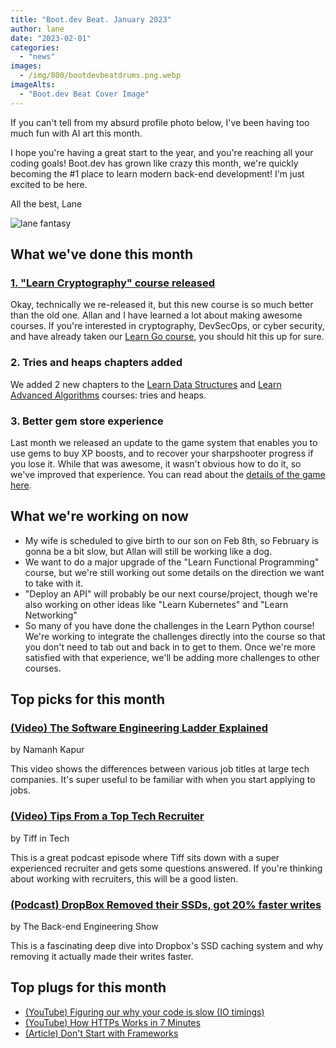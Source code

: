 ```yaml
---
title: "Boot.dev Beat. January 2023"
author: lane
date: "2023-02-01"
categories:
  - "news"
images:
  - /img/800/bootdevbeatdrums.png.webp
imageAlts:
  - "Boot.dev Beat Cover Image"
---
```


If you can't tell from my absurd profile photo below, I've been having too much fun with AI art this month.

I hope you're having a great start to the year, and you're reaching all your coding goals! Boot.dev has grown like crazy this month, we're quickly becoming the #1 place to learn modern back-end development! I'm just excited to be here.

All the best, Lane

![lane fantasy](/img/800/lane_fantasy_warrior.jpeg.webp)

## What we've done this month

### [1. "Learn Cryptography" course released](https://www.boot.dev/courses/learn-cryptography-golang)

Okay, technically we re-released it, but this new course is so much better than the old one. Allan and I have learned a lot about making awesome courses. If you're interested in cryptography, DevSecOps, or cyber security, and have already taken our [Learn Go course](https://www.boot.dev/courses/learn-golang), you should hit this up for sure.

### 2. Tries and heaps chapters added

We added 2 new chapters to the [Learn Data Structures](https://www.boot.dev/courses/learn-data-structures-python) and [Learn Advanced Algorithms](https://www.boot.dev/courses/learn-algorithms-2-python) courses: tries and heaps.

### 3. Better gem store experience

Last month we released an update to the game system that enables you to use gems to buy XP boosts, and to recover your sharpshooter progress if you lose it. While that was awesome, it wasn't obvious how to do it, so we've improved that experience. You can read about the [details of the game here](https://blog.boot.dev/wiki/the-game/).

## What we're working on now

- My wife is scheduled to give birth to our son on Feb 8th, so February is gonna be a bit slow, but Allan will still be working like a dog.
- We want to do a major upgrade of the "Learn Functional Programming" course, but we're still working out some details on the direction we want to take with it.
- "Deploy an API" will probably be our next course/project, though we're also working on other ideas like "Learn Kubernetes" and "Learn Networking"
- So many of you have done the challenges in the Learn Python course! We're working to integrate the challenges directly into the course so that you don't need to tab out and back in to get to them. Once we're more satisfied with that experience, we'll be adding more challenges to other courses.

## Top picks for this month

### [(Video) The Software Engineering Ladder Explained](https://www.youtube.com/watch?v=mea5HZHekpw)

by Namanh Kapur

This video shows the differences between various job titles at large tech companies. It's super useful to be familiar with when you start applying to jobs.

### [(Video) Tips From a Top Tech Recruiter](https://www.youtube.com/watch?v=DTBs2aoGPro)

by Tiff in Tech

This is a great podcast episode where Tiff sits down with a super experienced recruiter and gets some questions answered. If you're thinking about working with recruiters, this will be a good listen.

### [(Podcast) DropBox Removed their SSDs, got 20% faster writes](https://podcasts.apple.com/us/podcast/dropbox-removed-their-ssds-got-20-faster-writes/id1330350799?i=1000596267357)

by The Back-end Engineering Show

This is a fascinating deep dive into Dropbox's SSD caching system and why removing it actually made their writes faster.

## Top plugs for this month

- [(YouTube) Figuring our why your code is slow (IO timings)](https://www.youtube.com/watch?v=63Uo9Z_72M8)
- [(YouTube) How HTTPs Works in 7 Minutes](https://www.youtube.com/watch?v=0kwLpf6ms94)
- [(Article) Don't Start with Frameworks](https://blog.boot.dev/backend/dont-start-with-frameworks/)
